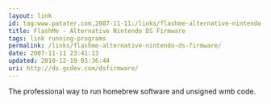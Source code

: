 ```yaml
---
layout: link
id: tag:www.patater.com,2007-11-11:/links/flashme-alternative-nintendo-ds-firmware
title: FlashMe - Alternative Nintendo DS Firmware
tags: link running-programs
permalink: /links/flashme-alternative-nintendo-ds-firmware/
date: 2007-11-11 23:41:13
updated: 2010-12-19 03:36:44
uri: http://ds.gcdev.com/dsfirmware/
---
```

The professional way to run homebrew software and unsigned wmb code.
